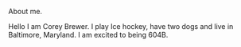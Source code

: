 About me.

Hello I am Corey Brewer.
I play Ice hockey, have two dogs and live in Baltimore, Maryland.
I am excited to being  604B. 
